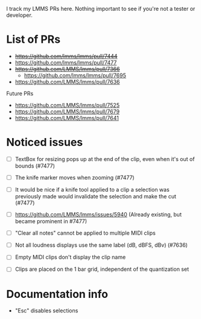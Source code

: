 I track my LMMS PRs here.
Nothing important to see if you're not a tester or developer.

# List of PRs

- ~~https://github.com/lmms/lmms/pull/7444~~
- https://github.com/lmms/lmms/pull/7477
- ~~https://github.com/LMMS/lmms/pull/7366~~
	- https://github.com/lmms/lmms/pull/7695
- https://github.com/LMMS/lmms/pull/7636

Future PRs

- https://github.com/LMMS/lmms/pull/7525
- https://github.com/LMMS/lmms/pull/7679
- https://github.com/LMMS/lmms/pull/7641

# Noticed issues

- [ ] TextBox for resizing pops up at the end of the clip, even when it's out of bounds (#7477)
- [ ] The knife marker moves when zooming (#7477)
- [ ] It would be nice if a knife tool applied to a clip a selection was previously made would invalidate the selection and make the cut (#7477)
- [ ] https://github.com/LMMS/lmms/issues/5940 (Already existing, but became prominent in #7477)
- [ ] "Clear all notes" cannot be applied to multiple MIDI clips
- [ ] Not all loudness displays use the same label (dB, dBFS, dBv) (#7636)

- [ ] Empty MIDI clips don't display the clip name
- [ ] Clips are placed on the 1 bar grid, independent of the quantization set

# Documentation info

- "Esc" disables selections